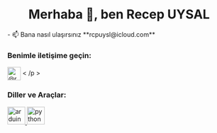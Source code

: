 <h1 align="center">Merhaba 👋, ben Recep UYSAL</h1>
- 📫 Bana nasıl ulaşırsınız **rcpuysl@icloud.com**

<h3 align="left">Benimle iletişime geçin:</h3 >
<p align = "left">
<a href = "https://instagram.com/@rcpuysll" target = "blank"><img align = "center" src = "https://raw.githubusercontent.com" /rahuldkjain/github-profile-readme-generator/master/src/images/icons/Social/instagram.svg" alt = "@rcpuysll" height = "30" genişlik = "40" /></a> <
/p >

<h3 align = "left"> Diller ve Araçlar:</h3>
<p align = "left"> <a href = "https://www.arduino.cc/" target = "_blank" rel = "noreferrer" "> <img src = "https://cdn.worldvectorlogo.com/logos/arduino-1.svg" alt = "arduino" width = "40" height = "40"/> </a> <a href= "https://www.python.org" target = "_blank" rel = "noreferrer"> <img src = "https://raw.githubusercontent.com/devicons/devicon/master/icons/python/python-original .svg" alt = "python" width = "40" height = "40"/> </a> </p>
